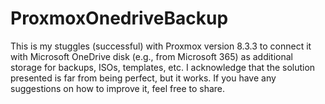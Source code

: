 # ProxmoxOnedriveBackup
This is my stuggles (successful) with Proxmox version 8.3.3 to connect it with Microsoft OneDrive disk (e.g., from Microsoft 365) as additional storage for backups, ISOs, templates, etc. I acknowledge that the solution presented is far from being perfect, but it works. If you have any suggestions on how to improve it, feel free to share.
